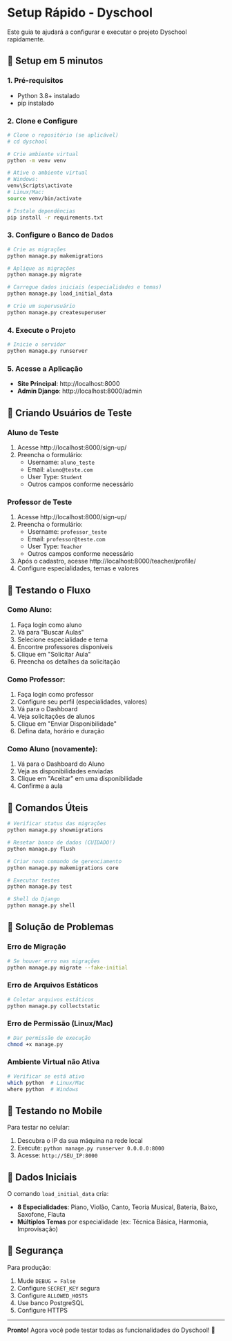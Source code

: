 # Setup Rápido - Dyschool

Este guia te ajudará a configurar e executar o projeto Dyschool rapidamente.

## 🚀 Setup em 5 minutos

### 1. Pré-requisitos
- Python 3.8+ instalado
- pip instalado

### 2. Clone e Configure
```bash
# Clone o repositório (se aplicável)
# cd dyschool

# Crie ambiente virtual
python -m venv venv

# Ative o ambiente virtual
# Windows:
venv\Scripts\activate
# Linux/Mac:
source venv/bin/activate

# Instale dependências
pip install -r requirements.txt
```

### 3. Configure o Banco de Dados
```bash
# Crie as migrações
python manage.py makemigrations

# Aplique as migrações
python manage.py migrate

# Carregue dados iniciais (especialidades e temas)
python manage.py load_initial_data

# Crie um superusuário
python manage.py createsuperuser
```

### 4. Execute o Projeto
```bash
# Inicie o servidor
python manage.py runserver
```

### 5. Acesse a Aplicação
- **Site Principal**: http://localhost:8000
- **Admin Django**: http://localhost:8000/admin

## 👥 Criando Usuários de Teste

### Aluno de Teste
1. Acesse http://localhost:8000/sign-up/
2. Preencha o formulário:
   - Username: `aluno_teste`
   - Email: `aluno@teste.com`
   - User Type: `Student`
   - Outros campos conforme necessário

### Professor de Teste
1. Acesse http://localhost:8000/sign-up/
2. Preencha o formulário:
   - Username: `professor_teste`
   - Email: `professor@teste.com`
   - User Type: `Teacher`
   - Outros campos conforme necessário
3. Após o cadastro, acesse http://localhost:8000/teacher/profile/
4. Configure especialidades, temas e valores

## 🎯 Testando o Fluxo

### Como Aluno:
1. Faça login como aluno
2. Vá para "Buscar Aulas"
3. Selecione especialidade e tema
4. Encontre professores disponíveis
5. Clique em "Solicitar Aula"
6. Preencha os detalhes da solicitação

### Como Professor:
1. Faça login como professor
2. Configure seu perfil (especialidades, valores)
3. Vá para o Dashboard
4. Veja solicitações de alunos
5. Clique em "Enviar Disponibilidade"
6. Defina data, horário e duração

### Como Aluno (novamente):
1. Vá para o Dashboard do Aluno
2. Veja as disponibilidades enviadas
3. Clique em "Aceitar" em uma disponibilidade
4. Confirme a aula

## 🔧 Comandos Úteis

```bash
# Verificar status das migrações
python manage.py showmigrations

# Resetar banco de dados (CUIDADO!)
python manage.py flush

# Criar novo comando de gerenciamento
python manage.py makemigrations core

# Executar testes
python manage.py test

# Shell do Django
python manage.py shell
```

## 🐛 Solução de Problemas

### Erro de Migração
```bash
# Se houver erro nas migrações
python manage.py migrate --fake-initial
```

### Erro de Arquivos Estáticos
```bash
# Coletar arquivos estáticos
python manage.py collectstatic
```

### Erro de Permissão (Linux/Mac)
```bash
# Dar permissão de execução
chmod +x manage.py
```

### Ambiente Virtual não Ativa
```bash
# Verificar se está ativo
which python  # Linux/Mac
where python  # Windows
```

## 📱 Testando no Mobile

Para testar no celular:
1. Descubra o IP da sua máquina na rede local
2. Execute: `python manage.py runserver 0.0.0.0:8000`
3. Acesse: `http://SEU_IP:8000`

## 🎵 Dados Iniciais

O comando `load_initial_data` cria:
- **8 Especialidades**: Piano, Violão, Canto, Teoria Musical, Bateria, Baixo, Saxofone, Flauta
- **Múltiplos Temas** por especialidade (ex: Técnica Básica, Harmonia, Improvisação)

## 🔐 Segurança

Para produção:
1. Mude `DEBUG = False`
2. Configure `SECRET_KEY` segura
3. Configure `ALLOWED_HOSTS`
4. Use banco PostgreSQL
5. Configure HTTPS

---

**Pronto!** Agora você pode testar todas as funcionalidades do Dyschool! 🎵 
